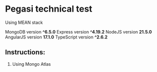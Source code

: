 # Pegasi technical test

Using MEAN stack

MongoDB version **^6.5.0**
Express version **^4.19.2**
NodeJS version **21.5.0**
AngularJS version **17.1.0**
TypeScript version **^2.6.2**

## Instructions:

1) Using Mongo Atlas

```
```